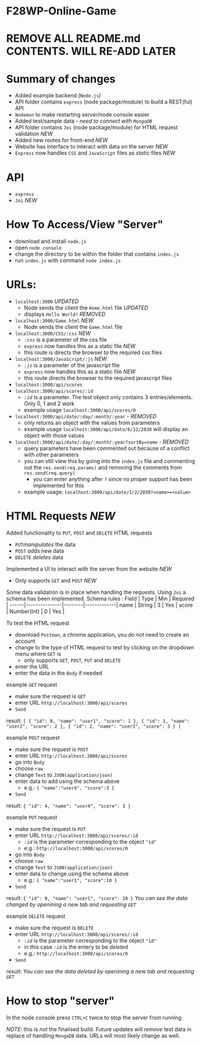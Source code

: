 # F28WP-Online-Game
# REMOVE ALL README.md CONTENTS. WILL RE-ADD LATER


# Summary of changes
- Added example backend (`Node.js`)
- API folder contains `express` (node package/module) to build a REST(ful) API
- `Nodemon` to make restarting server/node console easier
- Added test/sample data - _need to connect with `MongoDB`_
- API folder contains `Joi` (node package/module) for HTML request validation *NEW*
- Added new routes for front-end *NEW*
- Website has interface to interact with data on the server *NEW*
- `Express` now handles `CSS` and `JavaScript` files as _static_ files *NEW*

# API
- `express`
- `Joi` *NEW*

# How To Access/View "Server"
- download and install `node.js`
- open `node console`
- change the directory to be within the folder that contains `index.js`
- run `index.js` with command `node index.js`

# URLs:
- `localhost:3000` _UPDATED_
  - Node sends the client the `Home.html` file  _UPDATED_
  - displays `Hello World!` _REMOVED_
- `localhost:3000/Game.html` _NEW_
  - Node sends the client the `Game.html` file
- `localhost:3000/CSS/:css` _NEW_
  - _`:css`_ is a parameter of the css file
  - `express` now handles this as a static file _NEW_
  - this route is directs the browser to the required css files
- `localhost:3000/JavaScript/:js` _NEW_
  - _`:js`_ is a parameter of the javascript file
  - `express` now handles this as a static file _NEW_
  - this route directs the browser to the required javascript files
- `localhost:3000/api/scores`
- `localhost:3000/api/scores/:id`
  - _`:id`_ is a parameter. The test object only contains 3 entries/elements. Only 0, 1 and 2 work
  - example usage `localhost:3000/api/scores/0`
- `localhost:3000/api/date/:day/:month/:year` - _REMOVED_
  - only returns an object with the values from parameters
  - example usage `localhost:3000/api/date/6/12/2030` will display an object with those values
- `localhost:3000/api/date/:day/:month/:year?sortBy=name` - _REMOVED_
  - query parameters have been commented out because of a conflict with other parameters
  - you can still view this by going into the `index.js` file and commenting out the `res.send(req.params)` and removing the comments from `res.send(req.query)`
    - you can enter anything after _`?`_ since no proper support has been implemented for this
  - example usage: `localhost:3000/api/date/1/2/2030?<name>=<value>`
  
# HTML Requests *NEW*
Added functionality to `PUT`, `POST` and `DELETE` HTML requests
- `PUT`_manipulates_ the data
- `POST` _adds_ new data
- `DELETE` _deletes_ data

Implemented a UI to interact with the server from the website _NEW_
- Only supports `GET` and `POST` _NEW_

Some data validation is in place when handling the requests. Using `Joi` a schema has been implemented.
Schema rules :
Field |      Type     |  Min   |  Required   |
------|---------------|--------|-------------|
name  |  String       |    3   |    Yes      |
score |  Number(Int)  |    0   |    Yes      |

To test the HTML request
- download `Postman`, a chrome application, you _do not_ need to create an account
- change to the type of HTML request to test by clicking on the dropdown menu where `GET` is
  - only supports `GET`, `POST`, `PUT` and `DELETE`
- enter the URL
- enter the data in the `Body` if needed

example `GET` request
- make sure the request is `GET`
- enter URL `http://localhost:3000/api/scores`
- `Send`

result:
`[
  {
    "id": 0,
    "name": "user1",
    "score": 1
   },
    {
        "id": 1,
        "name": "user2",
        "score": 2
    },
    {
        "id": 2,
        "name": "user3",
        "score": 3
    }
]`

example `POST` request
- make sure the request is `POST`
- enter URL `http://localhost:3000/api/scores`
- go into `Body`
- choose `raw`
- change `Text` to `JSON(application/json)`
- enter data to add using the schema above
  - e.g.: `{
    "name":"user4",
    "score":3
  }`
- `Send`

result:
`{
    "id": 4,
    "name": "user4",
    "score": 3
}`

example `PUT` request
- make sure the request is `PUT`
- enter URL `http://localhost:3000/api/scores/:id`
  - _`:id`_ is the parameter corresponding to the object `"id"`
  - e.g.: `http://localhost:3000/api/scores/0`
- go into `Body`
- choose `raw`
- change `Text` to `JSON(application/json)`
- enter data to change using the schema above
  - e.g.: `{
    "name":"user1",
    "score":10
  }`
- `Send`

result:
`{
    "id": 0,
    "name": "user1",
    "score": 20
}`
_You can see the data changed by openining a new tab and requesting `GET`_

example `DELETE` request
- make sure the request is `DELETE`
- enter URL `http://localhost:3000/api/scores/:id`
  - _`:id`_ is the parameter corresponding to the object `"id"`
  - in this case _`:id`_ is the entery to be _deleted_
  - e.g.: `http://localhost:3000/api/scores/0`
- `Send`

result:
_You can see the data deleted by openining a new tab and requesting `GET`_

# How to stop "server"
In the node console press `CTRL+C` twice to stop the server from running

_NOTE_: this is _not_ the finalised build. Future updates will _remove_ test data in replace of handling `MongoDB` data. URLs will most likely change as well.
